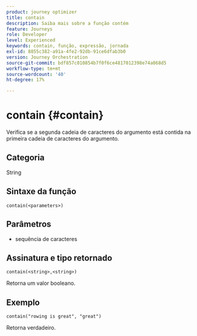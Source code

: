 ```yaml
---
product: journey optimizer
title: contain
description: Saiba mais sobre a função contém
feature: Journeys
role: Developer
level: Experienced
keywords: contain, função, expressão, jornada
exl-id: 8855c382-a91a-4fe2-92db-91ce6dfab3b0
version: Journey Orchestration
source-git-commit: bdf857c010854b7f0f6ce4817012398e74a068d5
workflow-type: tm+mt
source-wordcount: '40'
ht-degree: 17%

---
```


# contain {#contain}

Verifica se a segunda cadeia de caracteres do argumento está contida na primeira cadeia de caracteres do argumento.

## Categoria

String

## Sintaxe da função

`contain(<parameters>)`

## Parâmetros

* sequência de caracteres

## Assinatura e tipo retornado

`contain(<string>,<string>)`

Retorna um valor booleano.

## Exemplo

`contain("rowing is great", "great")`

Retorna verdadeiro.
